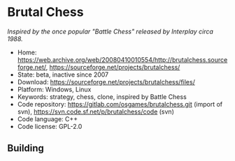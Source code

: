 # Brutal Chess

_Inspired by the once popular "Battle Chess" released by Interplay circa 1988._

- Home: https://web.archive.org/web/20080410010554/http://brutalchess.sourceforge.net/, https://sourceforge.net/projects/brutalchess/
- State: beta, inactive since 2007
- Download: https://sourceforge.net/projects/brutalchess/files/
- Platform: Windows, Linux
- Keywords: strategy, chess, clone, inspired by Battle Chess
- Code repository: https://gitlab.com/osgames/brutalchess.git (import of svn), https://svn.code.sf.net/p/brutalchess/code (svn)
- Code language: C++
- Code license: GPL-2.0

## Building
